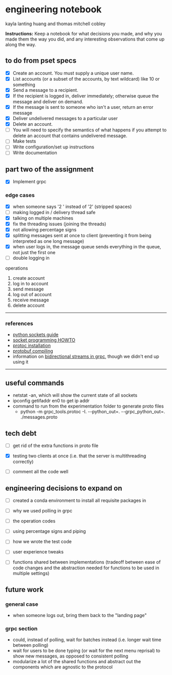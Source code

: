 # engineering notebook
kayla lanting huang and thomas mitchell cobley

**Instructions:** Keep a notebook for what decisions you made, and why you made them the way you did, and any interesting observations that come up along the way.

## to do from pset specs
- [x] Create an account. You must supply a unique user name.
- [x] List accounts (or a subset of the accounts, by text wildcard) like 10 or something
- [x] Send a message to a recipient. 
- [x] If the recipient is logged in, deliver immediately; otherwise queue the message and deliver on demand. 
- [x] If the message is sent to someone who isn't a user, return an error message
- [x] Deliver undelivered messages to a particular user
- [x] Delete an account. 
- [ ] You will need to specify the semantics of what happens if you attempt to delete an account that contains undelivered message.
- [ ] Make tests
- [ ] Write configuration/set up instructions
- [ ] Write documentation

## part two of the assignment
- [x] Implement grpc

### edge cases
- [x] when someone says '2 ' instead of '2' (stripped spaces)
- [ ] making logged in / delivery thread safe
- [x] talking on multiple machines
- [x] fix the threading issues (joining the threads)
- [x] not allowing percentage signs
- [x] splitting messages sent at once to client (preventing it from being interpreted as one long message)
- [x] when user logs in, the message queue sends everything in the queue, not just the first one
- [ ] double logging in

operations
1. create account
2. log in to account
3. send message
4. log out of account
5. receive message
6. delete account

---

### references
- [python sockets guide](https://realpython.com/python-sockets/#echo-client-and-server)
- [socket programming HOWTO](https://docs.python.org/3/howto/sockets.html)
- [protoc installation](https://grpc.io/docs/protoc-installation/)
- [protobuf compiling](https://grpc.io/docs/protoc-installation/)
- information on [bidirectional streams in grpc](https://levelup.gitconnected.com/grpc-how-to-make-bi-directional-streaming-calls-70b4a0569b5b), though we didn't end up using it

---

## useful commands
- netstat -an, which will show the current state of all sockets
- ipconfig getifaddr en0 to get ip addr
- command to run from the experimentation folder to generate proto files 
    - python -m grpc_tools.protoc -I. --python_out=. --grpc_python_out=. ./messages.proto


## tech debt
- [ ] get rid of the extra functions in proto file
- [x] testing two clients at once (i.e. that the server is multithreading correctly)
- [ ] comment all the code well


## engineering decisions to expand on
- [ ] created a conda environment to install all requisite packages in 
- [ ] why we used polling in grpc
- [ ] the operation codes
- [ ] using percentage signs and piping
- [ ] how we wrote the test code
- [ ] user experience tweaks
- [ ] functions shared between implementations (tradeoff between ease of code changes and the abstraction needed for functions to be used in multiple settings)


## future work
### general case
- when someone logs out, bring them back to the "landing page"

### grpc section
- could, instead of polling, wait for batches instead (i.e. longer wait time between polling)
- wait for users to be done typing (or wait for the next menu reprisal) to show new messages, as opposed to consistent polling
- modularize a lot of the shared functions and abstract out the components which are agnostic to the protocol
